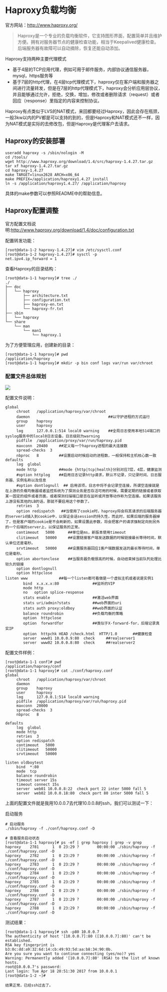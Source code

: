 # Haproxy负载均衡


官方网站：http://www.haproxy.org/


>Haproxy是一个专业的负载均衡软件，它支持图形界面，配置简单并且维护方便。拥有对服务器节点的健康检查功能，相当于Keepalived健康检查。后端服务器有故障可以自动摘除，恢复还能自动添加。

Haproxy支持两种主要代理模式
- 基于4层的TCP应用代理，例如可用于邮件服务，内部协议通信服务器，mysql，https服务等
- 基于7层的http代理，在4层tcp代理模式下，haproxy仅在客户端和服务器之间进行流量转发，但是在7层的http代理模式下，haproxy会分析应用层协议，并且能够通过允许，拒绝，交换，增加，修改或者删除请求（request）或者回应（response）里指定的内容来控制协议。

Haproxy有点类似于LVS的NAT模式，来回都要经过Haproxy，因此会存在瓶颈，一般3kw以内的PV都是可以支持的到的，但是Haproxy和NAT模式还不一样，因为NAT模式是实际的去修改包，但是Haproxy是代理客户去请求。

## Haproxy的安装部署


```
useradd haproxy -s /sbin/nologin -M
cd /tools/
wget http://www.haproxy.org/download/1.4/src/haproxy-1.4.27.tar.gz
tar xf haproxy-1.4.27.tar.gz
cd haproxy-1.4.27
make TARGET=linux2628 ARCH=x86_64
make PREFIX=/application/haproxy1.4.27 install
ln -s /application/haproxy1.4.27/ /application/haproxy
```
具体的make参数可以参照README中的帮助信息。

## Haproxy配置调整

官方配置文档说明:http://www.haproxy.org/download/1.4/doc/configuration.txt

配置转发功能：

```
[root@data-1-2 haproxy-1.4.27]# vim /etc/sysctl.conf 
[root@data-1-2 haproxy-1.4.27]# sysctl -p
net.ipv4.ip_forward = 1
```
查看Haproxy的目录结构：

```
[root@data-1-1 haproxy]# tree ./
./
├── doc
│   └── haproxy
│       ├── architecture.txt
│       ├── configuration.txt
│       ├── haproxy-en.txt
│       └── haproxy-fr.txt
├── sbin
│   └── haproxy
└── share
    └── man
        └── man1
            └── haproxy.1

```
为了方便管理应用，创建新的目录：

```
[root@data-1-1 haproxy]# pwd
/application/haproxy
[root@data-1-1 haproxy]# mkdir -p bin conf logs var/run var/chroot
```
### 配置文件总体规划

![](http://omk1n04i8.bkt.clouddn.com/17-4-19/26436219-file_1492564629229_327e.jpg)

配置文件说明：
```
global
     chroot   /application/haproxy/var/chroot
     daemon                                   ##以守护进程的方式运行
     group    haproxy
     user     haproxy
     log      127.0.0.1:514 local0 warning    ##全局日志使用本地514端口的syslog服务中的local0日志设备，日志级别为warning
     pidfile  /application/proxy/var/run/haproxy.pid
     maxconn  20480     ##定义每一个haproxy进程的最大连接数
     spread-checks  3
     nbproc   8         ##设置启动时候启动的进程数，一般保持和主机核心数一致
defaults
     log  global
     mode http          ##mode {http|tcp|health}分别对应7层，4层，健康监测
     #option httplog    ##启用日志记录http请求，默认不记录，只记录时间、日志服务器、实例名称以及信息
     #option dontlognull  ## 启用该项，日志中将不会记录空连接，所谓空连接就是在上游的负载均衡器或者监控系统为了探测业务是否存活可用的时候，需要定期的链接或者获取某一固定的组件或者页面，或者探测扫描端口是否在监听或开放等动作称为空连接。如果该服务上游没有其他的LB的话，那就不要启用这个参数了。
     retries  3
     option redispatch   ##当使用了cookie时，haproxy将会将其请求的后端服务器的serverid插入到cookie中，以保证会话session的持久性，而此时，如果后端的服务器掉了，但是客户端的cookie是不会刷新的，如果设置此参数，将会把客户的请求强制定向到另外的一个后端的server上，以保证服务的正常。
     contimeout   5000      ##单位是ms，新版本使用timeout 
     clitimeout   50000     ##设置链接客户端发送数据的时候链接最长等待时间，默认单位还是毫秒。
     srvtimeout   50000     ##设置服务器回应1客户端数据发送的最长等待时间，单位是毫秒。
     option abortonclose    ##当服务器负载很高的时候，自动结束掉当前队列处理比较久的链接
     option dontlognull
     option httpclose
listen www              ##每一个listen都可看做是一个虚拟主机或者说是实例1
        bind  x.x.x.x:80               ##监听的VIP
        mode http
        no   option splice-response
        stats enable                   ##激活web界面
        stats uri/admin?stats          ##web界面的uri
        stats auth proxy:oldboy        ##web界面的认证
        balance roundrobin             ##负载均衡的策略
        option  httpclose
        option  forwardfor             ##类似于X-forward-for，后端记录真实IP
        option  httpchk HEAD /check.html  HTTP/1.0       ##健康检查
        server  www01 10.0.0.9:80  check     ##realserver1
        server  www02 10.0.0.8:80  check     ##realserver2
```
配置文件样例：

```
[root@data-1-1 conf]# pwd
/application/haproxy/conf
[root@data-1-1 haproxy]# cat ./conf/haproxy.conf
global
     chroot   /application/haproxy/var/chroot
     daemon                                   
     group    haproxy
     user     haproxy
     log      127.0.0.1:514 local0 warning    
     pidfile  /application/haproxy/var/run/haproxy.pid
     maxconn  20000     
     spread-checks  3
     nbproc   8    
     
defaults
     log  global
     mode http          
     retries  3
     option redispatch 
     contimeout   5000 
     clitimeout   50000
     srvtimeout   50000

listen oldboytest 
     bind  *:80
     mode  tcp
     balance roundrobin
     timeout server 15s
     timeout connect 15s
     server  web01 10.0.0.8:22  check port 22 inter 5000 fall 5
     server  web02 10.0.0.18:80  check port 80 inter 5000 fall 5
```
上面的配置文件就是我用10.0.0.7去代理10.0.0.8的ssh，我们可以测试一下：


启动服务
```
# 启动服务
./sbin/haproxy -f ./conf/haproxy.conf -D

# 查看服务启动状态
[root@data-1-1 haproxy]# ps -ef | grep haproxy | grep -v grep    
haproxy    2781      1  0 23:29 ?        00:00:00 ./sbin/haproxy -f ./conf/haproxy.conf -D
haproxy    2782      1  0 23:29 ?        00:00:00 ./sbin/haproxy -f ./conf/haproxy.conf -D
haproxy    2783      1  0 23:29 ?        00:00:00 ./sbin/haproxy -f ./conf/haproxy.conf -D
haproxy    2784      1  0 23:29 ?        00:00:00 ./sbin/haproxy -f ./conf/haproxy.conf -D
haproxy    2785      1  0 23:29 ?        00:00:00 ./sbin/haproxy -f ./conf/haproxy.conf -D
haproxy    2786      1  0 23:29 ?        00:00:00 ./sbin/haproxy -f ./conf/haproxy.conf -D
haproxy    2787      1  0 23:29 ?        00:00:00 ./sbin/haproxy -f ./conf/haproxy.conf -D
haproxy    2788      1  0 23:29 ?        00:00:00 ./sbin/haproxy -f ./conf/haproxy.conf -D
```
测试结果：

```
[root@data-1-1 haproxy]# ssh -p80 10.0.0.7
The authenticity of host '[10.0.0.7]:80 ([10.0.0.7]:80)' can't be established.
RSA key fingerprint is b3:0c:dd:a9:32:6d:14:cb:49:93:5d:aa:b8:34:90:0b.
Are you sure you want to continue connecting (yes/no)? yes
Warning: Permanently added '[10.0.0.7]:80' (RSA) to the list of known hosts.
root@10.0.0.7's password: 
Last login: Tue Apr 18 20:51:30 2017 from 10.0.0.1
[root@data-1-2 ~]# 

结果正常，已经ssh过去了。
```